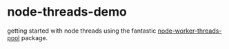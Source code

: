 # node-threads-demo

getting started with node threads using the fantastic [node-worker-threads-pool](https://www.npmjs.com/package/node-worker-threads-pool) package.
